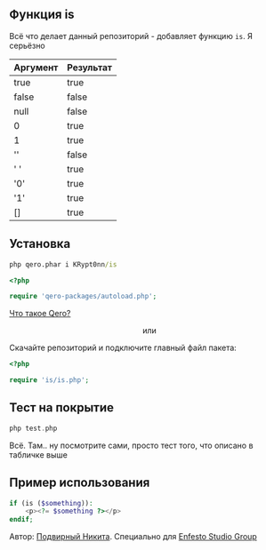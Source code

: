 ## Функция is

Всё что делает данный репозиторий - добавляет функцию `is`. Я серьёзно

| Аргумент | Результат |
| - | - |
| true | true |
| false | false |
| null | false |
| 0 | true |
| 1 | true |
| '' | false |
| ' ' | true |
| '0' | true |
| '1' | true |
| [] | true |

## Установка

```cmd
php qero.phar i KRypt0nn/is
```

```php
<?php

require 'qero-packages/autoload.php';
```

[Что такое Qero?](https://github.com/KRypt0nn/Qero)

<p align="center">или</p>

Скачайте репозиторий и подключите главный файл пакета:

```php
<?php

require 'is/is.php';
```

## Тест на покрытие

```php
php test.php
```

Всё. Там.. ну посмотрите сами, просто тест того, что описано в табличке выше

## Пример использования

```php
if (is ($something)):
    <p><?= $something ?></p>
endif;
```

Автор: [Подвирный Никита](https://vk.com/technomindlp). Специально для [Enfesto Studio Group](https://vk.com/hphp_convertation)
